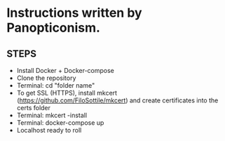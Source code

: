 # Instructions written by Panopticonism.

## STEPS

- Install Docker + Docker-compose
- Clone the repository
- Terminal: cd "folder name"
- To get SSL (HTTPS), install mkcert (https://github.com/FiloSottile/mkcert) and create certificates into the certs folder
- Terminal: mkcert -install
- Terminal: docker-compose up
- Localhost ready to roll
